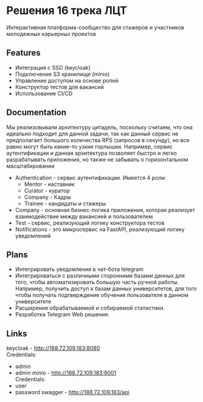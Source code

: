 # Решения 16 трека ЛЦТ
Интерактивная платформа-сообщество для стажеров и участников молодежных карьерных проектов

## Features

- Интеграция с SSO (keycloak)
- Подключение S3 хранилище (minio)
- Управление доступом на основе ролей
- Конструктор тестов для вакансий
- Использование CI/CD

## Documentation
Мы реализовывали архитектуру цитадель, поскольку считаем, что она идеально подходит для данной задачи, так как данный сервис не предполагает большого количества RPS (запросов в секунду), но все равно могут быть какие-то узкие горлышки. Например, сервис аутентификации и данная архитектура позволяет быстро и легко разрабатывать приложения, но также не забывать о горизонтальном масштабировании

- Authentication - сервис аутентификации. Имеется 4 роли:
    - Mentor - наставник
    - Curator - куратор
    - Company - Кадры
    - Trainee - кандидаты и стажеры
- Company - основная бизнес-логика приложения, которая реализует взаимодействие между вакансией и пользователем
- Test - сервис, реализующий логику конструктора тестов
- Notifications - это микросервис на FastAPI, реализующий логику уведомлений

## Plans
- Интегрировать уведомления в чат-бота telegram
- Интегрироваться с различными сторонними базами данных для того, чтобы автоматизировать большую часть ручной работы. Например, получить доступ к базам данных университетов, для того чтобы получать подтверждение обучения пользователя в данном университете
- Расширение обрабатываемой и собираемой статистики.
- Разработка Telegram Web решения.


## Links
keycloak - http://188.72.109.183:8080  
Credentials:
- admin
- admin
minio - http://188.72.109.183:9001  
Credentials:
- user
- password
swagger - http://188.72.109.183/api  
